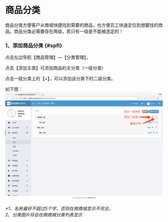 # 商品分类

商品分类方便客户从商城快捷找到需要的商品，也方便员工快速定位到想要找的商品。商品分类必需要存在两级，若只有一级是不能被选定的！

### 1、添加商品分类 {#spfl}

点击左边导航【商品管理】—【分类管理】，

点击【添加主类】可添加商品的主分类（一级分类）

点击一级分类上的【+】，可以添加该分类下的二级分类。

如下图：![](/assets/15.png)

_\*1、名称最好不超过5个字，否则在微商城显示不完全。  
  2、分类图片将会在微商城分类列表显示_

